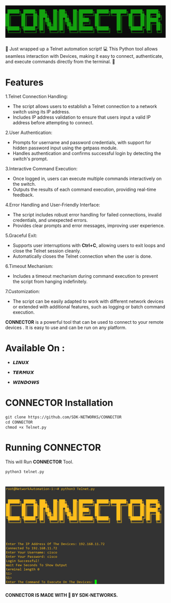 
<h1 align="center">
  <img src="Static/connector.png" alt="Connector">
  <br>
</h1>

🚀 Just wrapped up a Telnet automation script! 💻 This Python tool allows seamless interaction with Devices, making it easy to connect, authenticate, and execute commands directly from the terminal. 🔄


# Features

1.Telnet Connection Handling: 
- The script allows users to establish a Telnet connection to a network switch using its IP address.
- Includes IP address validation to ensure that users input a valid IP address before attempting to connect.
 
2.User Authentication: 
- Prompts for username and password credentials, with support for hidden password input using the getpass module.
- Handles authentication and confirms successful login by detecting the switch's prompt.

3.Interactive Command Execution: 
- Once logged in, users can execute multiple commands interactively on the switch.
- Outputs the results of each command execution, providing real-time feedback.

4.Error Handling and User-Friendly Interface: 
- The script includes robust error handling for failed connections, invalid credentials, and unexpected errors.
- Provides clear prompts and error messages, improving user experience.

5.Graceful Exit: 
- Supports user interruptions with **Ctrl+C**, allowing users to exit loops and close the Telnet session cleanly.
- Automatically closes the Telnet connection when the user is done.

6.Timeout Mechanism: 
- Includes a timeout mechanism during command execution to prevent the script from hanging indefinitely.

7.Customization: 
- The script can be easily adapted to work with different network devices or extended with additional features, such as logging or batch command execution.

**CONNECTOR** is a powerful tool that can be used to connect to your remote devices . It is easy to use and can be run on any platform.

# Available On :

- 𝙇𝙄𝙉𝙐𝙓

- 𝙏𝙀𝙍𝙈𝙐𝙓

- 𝙒𝙄𝙉𝘿𝙊𝙒𝙎
# CONNECTOR Installation

```
git clone https://github.com/SDK-NETWORKS/CONNECTOR
cd CONNECTOR
chmod +x Telnet.py
```

# Running CONNECTOR

This will Run **CONNECTOR** Tool.

```
python3 telnet.py 
```
<h1 align="left">
  <img width="500" alt="Connector" src="Static/example.png">
  <br>
</h1>

**CONNECTOR IS MADE WITH 🖤 BY SDK-NETWORKS.**
